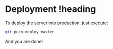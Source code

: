 # Deployment !heading

To deploy the server into production, just execute:

```bash
git push deploy master
```
And you are done!
